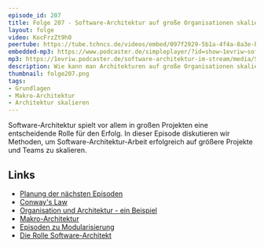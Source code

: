 ```yaml
---
episode_id: 207
title: Folge 207 - Software-Architektur auf große Organisationen skalieren?
layout: folge
video: KocFrzZt9h0
peertube: https://tube.tchncs.de/videos/embed/097f2929-5b1a-4f4a-8a3e-b68299434d9c
embedded-mp3: https://www.podcaster.de/simpleplayer/?id=show~1evriw~software-architektur-im-stream~pod-ce5d81bf2fde27c0a9caa03c75&v=1710511399
mp3: https://1evriw.podcaster.de/software-architektur-im-stream/media/Software-Architektur_auf_grosse_Organisationen_skalieren.mp3
description: Wie kann man Architekturen auf große Organisationen skalieren?
thumbnail: folge207.png
tags:
- Grundlagen
- Makro-Architektur
- Architektur skalieren
---
```


Software-Architektur spielt vor allem in großen Projekten eine
entscheidende Rolle für den Erfolg. In dieser Episode diskutieren wir
Methoden, um Software-Architektur-Arbeit erfolgreich auf größere
Projekte und Teams zu skalieren.


## Links

- [Planung der nächsten
  Episoden](/plan.html)
- [Conway's Law](/2022/02/18/folge110.html)
- [Organisation und Architektur - ein Beispiel](/2022/07/01/folge125.html)
- [Makro-Architektur](/2021/12/03/folge94.html)
- [Episoden zu Modularisierung](/tags.html#Modularisierung)
- [Die Rolle Software-Architekt](/2022/07/07/folge126.html)
